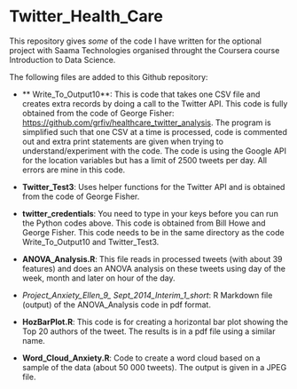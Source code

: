 Twitter_Health_Care
===================

This repository gives *some* of the code I have written for the optional project with Saama Technologies organised throught the Coursera course Introduction to Data Science.

The following files are added to this Github repository:

- ** Write_To_Output10**: This is code that takes one CSV file and creates extra records by doing a call to the Twitter API. This code is fully obtained from the code of George Fisher: https://github.com/grfiv/healthcare_twitter_analysis. The program is simplified such that one CSV at a time is processed, code is commented out and extra print statements are given when trying to understand/experiment with the code. The code is using the Google API for the location variables but has a limit of 2500 tweets per day. All errors are mine in this code.

- **Twitter_Test3**: Uses helper functions for the Twitter API and is obtained from the code of George Fisher.

- **twitter_credentials**: You need to type in your keys before you can run the Python codes above. This code is obtained from Bill Howe and George Fisher. This code needs to be in the same directory as the code Write_To_Output10 and Twitter_Test3.

- **ANOVA_Analysis.R**: This file reads in processed tweets (with about 39 features) and does an ANOVA analysis on these tweets using day of the week, month and later on hour of the day.

- *Project_Anxiety_Ellen_9_ Sept_2014_Interim_1_short*: R Markdown file (output) of the ANOVA_Analysis code in pdf format.

- **HozBarPlot.R**: This code is for creating a horizontal bar plot showing the Top 20 authors of the tweet. The results is in a pdf file using a similar name.

- **Word_Cloud_Anxiety.R**: Code to create a word cloud based on a sample of the data (about 50 000 tweets). The output is given in a JPEG file. 

 
